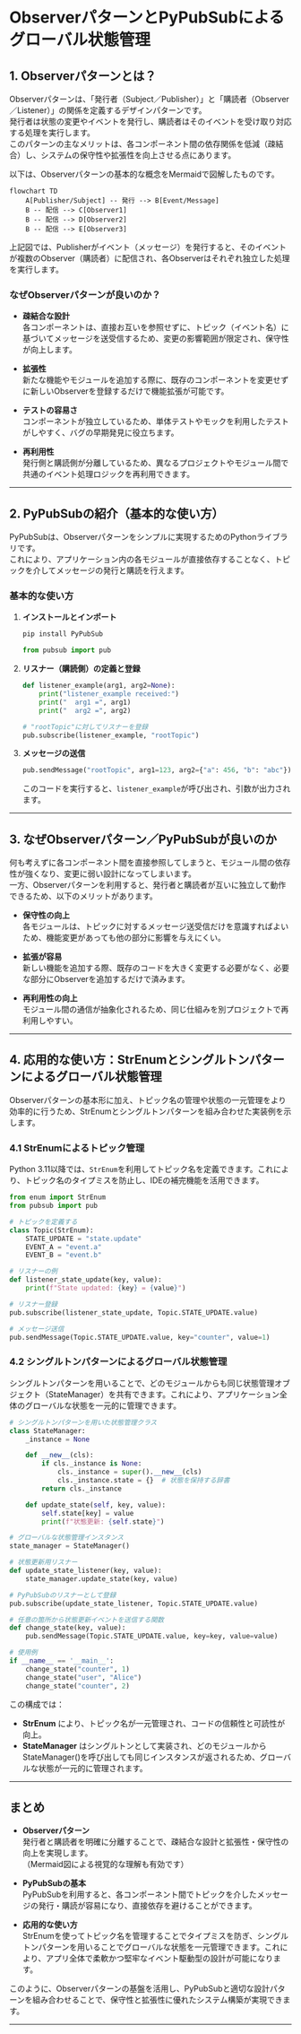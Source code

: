 # ObserverパターンとPyPubSubによるグローバル状態管理

## 1. Observerパターンとは？

Observerパターンは、「発行者（Subject／Publisher）」と「購読者（Observer／Listener）」の関係を定義するデザインパターンです。  
発行者は状態の変更やイベントを発行し、購読者はそのイベントを受け取り対応する処理を実行します。  
このパターンの主なメリットは、各コンポーネント間の依存関係を低減（疎結合）し、システムの保守性や拡張性を向上させる点にあります。

以下は、Observerパターンの基本的な概念をMermaidで図解したものです。

```mermaid
flowchart TD
    A[Publisher/Subject] -- 発行 --> B[Event/Message]
    B -- 配信 --> C[Observer1]
    B -- 配信 --> D[Observer2]
    B -- 配信 --> E[Observer3]
```

上記図では、Publisherがイベント（メッセージ）を発行すると、そのイベントが複数のObserver（購読者）に配信され、各Observerはそれぞれ独立した処理を実行します。

### なぜObserverパターンが良いのか？

- **疎結合な設計**  
  各コンポーネントは、直接お互いを参照せずに、トピック（イベント名）に基づいてメッセージを送受信するため、変更の影響範囲が限定され、保守性が向上します。

- **拡張性**  
  新たな機能やモジュールを追加する際に、既存のコンポーネントを変更せずに新しいObserverを登録するだけで機能拡張が可能です。

- **テストの容易さ**  
  コンポーネントが独立しているため、単体テストやモックを利用したテストがしやすく、バグの早期発見に役立ちます。

- **再利用性**  
  発行側と購読側が分離しているため、異なるプロジェクトやモジュール間で共通のイベント処理ロジックを再利用できます。

---

## 2. PyPubSubの紹介（基本的な使い方）

PyPubSubは、Observerパターンをシンプルに実現するためのPythonライブラリです。  
これにより、アプリケーション内の各モジュールが直接依存することなく、トピックを介してメッセージの発行と購読を行えます。

### 基本的な使い方

1. **インストールとインポート**

   ```bash
   pip install PyPubSub
   ```

   ```python
   from pubsub import pub
   ```

2. **リスナー（購読側）の定義と登録**

   ```python
   def listener_example(arg1, arg2=None):
       print("listener_example received:")
       print("  arg1 =", arg1)
       print("  arg2 =", arg2)

   # "rootTopic"に対してリスナーを登録
   pub.subscribe(listener_example, "rootTopic")
   ```

3. **メッセージの送信**

   ```python
   pub.sendMessage("rootTopic", arg1=123, arg2={"a": 456, "b": "abc"})
   ```

   このコードを実行すると、`listener_example`が呼び出され、引数が出力されます。

---

## 3. なぜObserverパターン／PyPubSubが良いのか

何も考えずに各コンポーネント間を直接参照してしまうと、モジュール間の依存性が強くなり、変更に弱い設計になってしまいます。  
一方、Observerパターンを利用すると、発行者と購読者が互いに独立して動作できるため、以下のメリットがあります。

- **保守性の向上**  
  各モジュールは、トピックに対するメッセージ送受信だけを意識すればよいため、機能変更があっても他の部分に影響を与えにくい。

- **拡張が容易**  
  新しい機能を追加する際、既存のコードを大きく変更する必要がなく、必要な部分にObserverを追加するだけで済みます。

- **再利用性の向上**  
  モジュール間の通信が抽象化されるため、同じ仕組みを別プロジェクトで再利用しやすい。

---

## 4. 応用的な使い方：StrEnumとシングルトンパターンによるグローバル状態管理

Observerパターンの基本形に加え、トピック名の管理や状態の一元管理をより効率的に行うため、StrEnumとシングルトンパターンを組み合わせた実装例を示します。

### 4.1 StrEnumによるトピック管理

Python 3.11以降では、`StrEnum`を利用してトピック名を定義できます。これにより、トピック名のタイプミスを防止し、IDEの補完機能を活用できます。

```python
from enum import StrEnum
from pubsub import pub

# トピックを定義する
class Topic(StrEnum):
    STATE_UPDATE = "state.update"
    EVENT_A = "event.a"
    EVENT_B = "event.b"

# リスナーの例
def listener_state_update(key, value):
    print(f"State updated: {key} = {value}")

# リスナー登録
pub.subscribe(listener_state_update, Topic.STATE_UPDATE.value)

# メッセージ送信
pub.sendMessage(Topic.STATE_UPDATE.value, key="counter", value=1)
```

### 4.2 シングルトンパターンによるグローバル状態管理

シングルトンパターンを用いることで、どのモジュールからも同じ状態管理オブジェクト（StateManager）を共有できます。これにより、アプリケーション全体のグローバルな状態を一元的に管理できます。

```python
# シングルトンパターンを用いた状態管理クラス
class StateManager:
    _instance = None

    def __new__(cls):
        if cls._instance is None:
            cls._instance = super().__new__(cls)
            cls._instance.state = {}  # 状態を保持する辞書
        return cls._instance

    def update_state(self, key, value):
        self.state[key] = value
        print(f"状態更新: {self.state}")

# グローバルな状態管理インスタンス
state_manager = StateManager()

# 状態更新用リスナー
def update_state_listener(key, value):
    state_manager.update_state(key, value)

# PyPubSubのリスナーとして登録
pub.subscribe(update_state_listener, Topic.STATE_UPDATE.value)

# 任意の箇所から状態更新イベントを送信する関数
def change_state(key, value):
    pub.sendMessage(Topic.STATE_UPDATE.value, key=key, value=value)

# 使用例
if __name__ == '__main__':
    change_state("counter", 1)
    change_state("user", "Alice")
    change_state("counter", 2)
```

この構成では：
- **StrEnum** により、トピック名が一元管理され、コードの信頼性と可読性が向上。
- **StateManager** はシングルトンとして実装され、どのモジュールからStateManager()を呼び出しても同じインスタンスが返されるため、グローバルな状態が一元的に管理されます。

---

## まとめ

- **Observerパターン**  
  発行者と購読者を明確に分離することで、疎結合な設計と拡張性・保守性の向上を実現します。  
  （Mermaid図による視覚的な理解も有効です）

- **PyPubSubの基本**  
  PyPubSubを利用すると、各コンポーネント間でトピックを介したメッセージの発行・購読が容易になり、直接依存を避けることができます。

- **応用的な使い方**  
  StrEnumを使ってトピック名を管理することでタイプミスを防ぎ、シングルトンパターンを用いることでグローバルな状態を一元管理できます。これにより、アプリ全体で柔軟かつ堅牢なイベント駆動型の設計が可能になります。

このように、Observerパターンの基盤を活用し、PyPubSubと適切な設計パターンを組み合わせることで、保守性と拡張性に優れたシステム構築が実現できます。

---